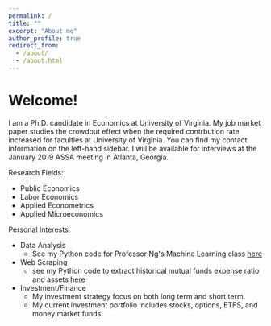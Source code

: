 ```yaml
---
permalink: /
title: ""
excerpt: "About me"
author_profile: true
redirect_from: 
  - /about/
  - /about.html
---
```


# Welcome!

I am a Ph.D. candidate in Economics at University of Virginia. My job market paper studies the crowdout effect when the required contrbution rate increased for faculties at University of Virginia. You can find my contact information on the left-hand sidebar. I will be available for interviews at the January 2019 ASSA meeting in Atlanta, Georgia.

Research Fields:
  - Public Economics
  - Labor Economics
  - Applied Econometrics
  - Applied Microeconomics
  

Personal Interests:
  - Data Analysis
    - See my Python code for Professor Ng's Machine Learning class [here](https://google.com) 
  - Web Scraping
    - see my Python code to extract historical mutual funds expense ratio and assets [here](https://google.com)
  - Investment/Finance
    - My investment strategy focus on both long term and short term. 
    - My current investment portfolio includes stocks, options, ETFS, and money market funds.
